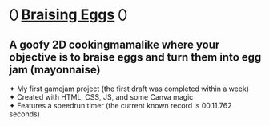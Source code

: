 # ⬯ [Braising Eggs](https://danielledonnelly.github.io/braising-eggs/) ⬯
## A goofy 2D cookingmamalike where your objective is to braise eggs and turn them into egg jam (mayonnaise)
  ✦ My first gamejam project (the first draft was completed within a week)
  <br>✦ Created with HTML, CSS, JS, and some Canva magic
  <br>✦ Features a speedrun timer (the current known record is 00.11.762 seconds)
